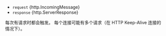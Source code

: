 <!-- YAML
added: v0.1.0
-->

* `request` {http.IncomingMessage}
* `response` {http.ServerResponse}

每次有请求时都会触发。 
每个连接可能有多个请求（在 HTTP Keep-Alive 连接的情况下）。


